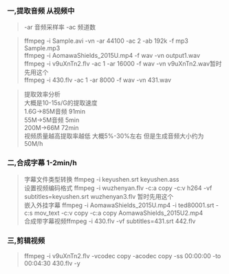 ### 一,提取音频 从视频中
>-ar 音频采样率 
-ac 频道数

>ffmpeg -i Sample.avi -vn -ar 44100 -ac 2 -ab 192k -f mp3 Sample.mp3     
ffmpeg -i AomawaShields_2015U.mp4 -f wav -vn output1.wav     
ffmpeg -i v9uXnTn2.flv -ac 1 -ar 16000 -f wav -vn v9uXnTn2.wav暂时先用这个     
ffmpeg -i 430.flv -ac 1 -ar 8000 -f wav -vn 431.wav     

>提取效率分析    
大概是10-15s/G的提取速度    
1.6G->85M音频 91min     
55M->5M音频 5min    
200M->66M  72min     
视频质量越高提取率越低 大概5%-30%左右 但是生成音频大小约为 50M/h     
	

### 二,合成字幕 1-2min/h

>字幕文件类型转换 ffmpeg -i keyushen.srt keyushen.ass    
设置视频编码格式 ffmpeg -i wuzhenyan.flv -c:a copy -c:v h264 -vf subtitles=keyushen.srt wuzhenyan3.flv 暂时先用这个    
嵌入外挂字幕 ffmpeg -i AomawaShields_2015U.mp4 -i ted80001.srt -c:s mov_text -c:v copy -c:a copy AomawaShields_2015U2.mp4    	
合成带字幕视频ffmpeg -i 430.flv -vf subtitles=431.srt 442.flv    
	
### 三,剪辑视频

>ffmpeg  -i v9uXnTn2.flv -vcodec copy -acodec copy -ss 00:00:00 -to 00:04:30 430.flv -y
